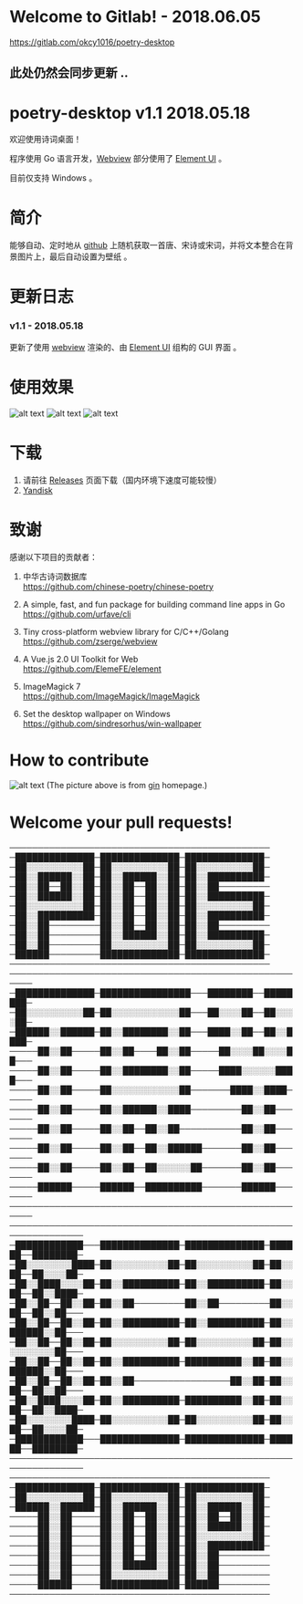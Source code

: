 # Welcome to Gitlab! - 2018.06.05
https://gitlab.com/okcy1016/poetry-desktop

## 此处仍然会同步更新 ..

# poetry-desktop v1.1 2018.05.18

欢迎使用诗词桌面！

程序使用 Go 语言开发，[Webview][6] 部分使用了 [Element UI][7] 。 

目前仅支持 Windows 。

# 简介
能够自动、定时地从 [github][1] 上随机获取一首唐、宋诗或宋词，并将文本整合在背景图片上，最后自动设置为壁纸 。

# 更新日志
### v1.1 - 2018.05.18
更新了使用 [webview][6] 渲染的、由 [Element UI][7] 组构的 GUI 界面 。

# 使用效果
![alt text][3]
![alt text][4]
![alt text][5]

# 下载
1. 请前往 [Releases][0] 页面下载（国内环境下速度可能较慢）
2. [Yandisk][2]



# 致谢
感谢以下项目的贡献者：

1. 中华古诗词数据库  
https://github.com/chinese-poetry/chinese-poetry

2. A simple, fast, and fun package for building command line apps in Go  
https://github.com/urfave/cli

3. Tiny cross-platform webview library for C/C++/Golang  
https://github.com/zserge/webview

4. A Vue.js 2.0 UI Toolkit for Web  
https://github.com/ElemeFE/element

5. ImageMagick 7  
https://github.com/ImageMagick/ImageMagick

6. Set the desktop wallpaper on Windows  
https://github.com/sindresorhus/win-wallpaper



# How to contribute 
![alt text][8]
(The picture above is from [gin][9] homepage.)


# Welcome your pull requests!
──────────────────────────────────────────────
─██████████████─██████████████─██████████████─
─██░░░░░░░░░░██─██░░░░░░░░░░██─██░░░░░░░░░░██─
─██░░██████░░██─██░░██████░░██─██░░██████████─
─██░░██──██░░██─██░░██──██░░██─██░░██─────────
─██░░██████░░██─██░░██──██░░██─██░░██████████─
─██░░░░░░░░░░██─██░░██──██░░██─██░░░░░░░░░░██─
─██░░██████████─██░░██──██░░██─██░░██████████─
─██░░██─────────██░░██──██░░██─██░░██─────────
─██░░██─────────██░░██████░░██─██░░██████████─
─██░░██─────────██░░░░░░░░░░██─██░░░░░░░░░░██─
─██████─────────██████████████─██████████████─
──────────────────────────────────────────────
──────────────────────────────────────────────────────
─██████████████─████████████████───████████──████████─
─██░░░░░░░░░░██─██░░░░░░░░░░░░██───██░░░░██──██░░░░██─
─██████░░██████─██░░████████░░██───████░░██──██░░████─
─────██░░██─────██░░██────██░░██─────██░░░░██░░░░██───
─────██░░██─────██░░████████░░██─────████░░░░░░████───
─────██░░██─────██░░░░░░░░░░░░██───────████░░████─────
─────██░░██─────██░░██████░░████─────────██░░██───────
─────██░░██─────██░░██──██░░██───────────██░░██───────
─────██░░██─────██░░██──██░░██████───────██░░██───────
─────██░░██─────██░░██──██░░░░░░██───────██░░██───────
─────██████─────██████──██████████───────██████───────
──────────────────────────────────────────────────────
───────────────────────────────────────────────────────────────
─████████████───██████████████─██████████████─██████──████████─
─██░░░░░░░░████─██░░░░░░░░░░██─██░░░░░░░░░░██─██░░██──██░░░░██─
─██░░████░░░░██─██░░██████████─██░░██████████─██░░██──██░░████─
─██░░██──██░░██─██░░██─────────██░░██─────────██░░██──██░░██───
─██░░██──██░░██─██░░██████████─██░░██████████─██░░██████░░██───
─██░░██──██░░██─██░░░░░░░░░░██─██░░░░░░░░░░██─██░░░░░░░░░░██───
─██░░██──██░░██─██░░██████████─██████████░░██─██░░██████░░██───
─██░░██──██░░██─██░░██─────────────────██░░██─██░░██──██░░██───
─██░░████░░░░██─██░░██████████─██████████░░██─██░░██──██░░████─
─██░░░░░░░░████─██░░░░░░░░░░██─██░░░░░░░░░░██─██░░██──██░░░░██─
─████████████───██████████████─██████████████─██████──████████─
───────────────────────────────────────────────────────────────
──────────────────────────────────────────────
─██████████████─██████████████─██████████████─
─██░░░░░░░░░░██─██░░░░░░░░░░██─██░░░░░░░░░░██─
─██████░░██████─██░░██████░░██─██░░██████░░██─
─────██░░██─────██░░██──██░░██─██░░██──██░░██─
─────██░░██─────██░░██──██░░██─██░░██████░░██─
─────██░░██─────██░░██──██░░██─██░░░░░░░░░░██─
─────██░░██─────██░░██──██░░██─██░░██████████─
─────██░░██─────██░░██──██░░██─██░░██─────────
─────██░░██─────██░░██████░░██─██░░██─────────
─────██░░██─────██░░░░░░░░░░██─██░░██─────────
─────██████─────██████████████─██████─────────
──────────────────────────────────────────────



[0]: https://github.com/okcy1016/poetry-desktop/releases
[1]: https://github.com/chinese-poetry/chinese-poetry
[2]: https://yadi.sk/d/RUOf2iUF3WTFJM
[3]: https://github.com/okcy1016/poetry-desktop/raw/master/screenshots/Screenshot%20from%202018-05-18%2016-50-37.png
[4]: https://github.com/okcy1016/poetry-desktop/raw/master/screenshots/show_case_0.png
[5]: https://github.com/okcy1016/poetry-desktop/raw/master/screenshots/show_case_1.png
[6]: https://github.com/zserge/webview
[7]: https://github.com/ElemeFE/element
[8]: https://github.com/okcy1016/poetry-desktop/raw/master/screenshots/Screenshot%20from%202018-06-23%2021-10-04.png
[9]: https://gin-gonic.github.io/gin/
